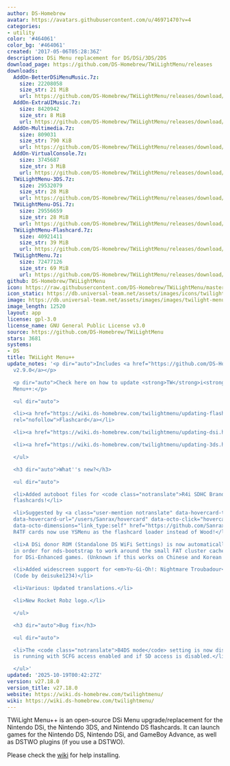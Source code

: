 ```yaml
---
author: DS-Homebrew
avatar: https://avatars.githubusercontent.com/u/46971470?v=4
categories:
- utility
color: '#464061'
color_bg: '#464061'
created: '2017-05-06T05:28:36Z'
description: DSi Menu replacement for DS/DSi/3DS/2DS
download_page: https://github.com/DS-Homebrew/TWiLightMenu/releases
downloads:
  AddOn-BetterDSiMenuMusic.7z:
    size: 22208058
    size_str: 21 MiB
    url: https://github.com/DS-Homebrew/TWiLightMenu/releases/download/v27.18.0/AddOn-BetterDSiMenuMusic.7z
  AddOn-ExtraUIMusic.7z:
    size: 8420942
    size_str: 8 MiB
    url: https://github.com/DS-Homebrew/TWiLightMenu/releases/download/v27.18.0/AddOn-ExtraUIMusic.7z
  AddOn-Multimedia.7z:
    size: 809031
    size_str: 790 KiB
    url: https://github.com/DS-Homebrew/TWiLightMenu/releases/download/v27.18.0/AddOn-Multimedia.7z
  AddOn-VirtualConsole.7z:
    size: 3745687
    size_str: 3 MiB
    url: https://github.com/DS-Homebrew/TWiLightMenu/releases/download/v27.18.0/AddOn-VirtualConsole.7z
  TWiLightMenu-3DS.7z:
    size: 29532079
    size_str: 28 MiB
    url: https://github.com/DS-Homebrew/TWiLightMenu/releases/download/v27.18.0/TWiLightMenu-3DS.7z
  TWiLightMenu-DSi.7z:
    size: 29556659
    size_str: 28 MiB
    url: https://github.com/DS-Homebrew/TWiLightMenu/releases/download/v27.18.0/TWiLightMenu-DSi.7z
  TWiLightMenu-Flashcard.7z:
    size: 40921411
    size_str: 39 MiB
    url: https://github.com/DS-Homebrew/TWiLightMenu/releases/download/v27.18.0/TWiLightMenu-Flashcard.7z
  TWiLightMenu.7z:
    size: 72477126
    size_str: 69 MiB
    url: https://github.com/DS-Homebrew/TWiLightMenu/releases/download/v27.18.0/TWiLightMenu.7z
github: DS-Homebrew/TWiLightMenu
icon: https://raw.githubusercontent.com/DS-Homebrew/TWiLightMenu/master/booter/Twilight%2B%2B-animated%20icon-fix.gif
icon_static: https://db.universal-team.net/assets/images/icons/twilight-menu.png
image: https://db.universal-team.net/assets/images/images/twilight-menu.png
image_length: 12520
layout: app
license: gpl-3.0
license_name: GNU General Public License v3.0
source: https://github.com/DS-Homebrew/TWiLightMenu
stars: 3681
systems:
- DS
title: TWiLight Menu++
update_notes: '<p dir="auto">Includes <a href="https://github.com/DS-Homebrew/nds-bootstrap/releases/tag/v2.9.0">nds-bootstrap
  v2.9.0</a></p>

  <p dir="auto">Check here on how to update <strong>TW</strong>i<strong>L</strong>ight
  Menu++:</p>

  <ul dir="auto">

  <li><a href="https://wiki.ds-homebrew.com/twilightmenu/updating-flashcard.html"
  rel="nofollow">Flashcard</a></li>

  <li><a href="https://wiki.ds-homebrew.com/twilightmenu/updating-dsi.html" rel="nofollow">DSi</a></li>

  <li><a href="https://wiki.ds-homebrew.com/twilightmenu/updating-3ds.html" rel="nofollow">3DS</a></li>

  </ul>

  <h3 dir="auto">What''s new?</h3>

  <ul dir="auto">

  <li>Added autoboot files for <code class="notranslate">R4i SDHC Brand New V2.0</code>
  flashcards!</li>

  <li>Suggested by <a class="user-mention notranslate" data-hovercard-type="user"
  data-hovercard-url="/users/Sanrax/hovercard" data-octo-click="hovercard-link-click"
  data-octo-dimensions="link_type:self" href="https://github.com/Sanrax">@Sanrax</a>:
  R4TF cards now use YSMenu as the flashcard loader instead of Wood!</li>

  <li>A DSi donor ROM (Standalone DS WiFi Settings) is now automatically set on 3DS
  in order for nds-bootstrap to work around the small FAT cluster cache size limitation
  for DSi-Enhanced games. (Unknown if this works on Chinese and Korean consoles.)</li>

  <li>Added widescreen support for <em>Yu-Gi-Oh!: Nightmare Troubadour</em> (USA).
  (Code by deisuke1234)</li>

  <li>Various: Updated translations.</li>

  <li>New Rocket Robz logo.</li>

  </ul>

  <h3 dir="auto">Bug fix</h3>

  <ul dir="auto">

  <li>The <code class="notranslate">B4DS mode</code> setting is now displayed if Slot-1
  is running with SCFG access enabled and if SD access is disabled.</li>

  </ul>'
updated: '2025-10-19T00:42:27Z'
version: v27.18.0
version_title: v27.18.0
website: https://wiki.ds-homebrew.com/twilightmenu/
wiki: https://wiki.ds-homebrew.com/twilightmenu/
---
```

TWiLight Menu++ is an open-source DSi Menu upgrade/replacement for the Nintendo DSi, the Nintendo 3DS, and Nintendo DS flashcards. It can launch games for the Nintendo DS, Nintendo DSi, and GameBoy Advance, as well as DSTWO plugins (if you use a DSTWO).

Please check the [wiki](https://wiki.ds-homebrew.com/twilightmenu/) for help installing.
